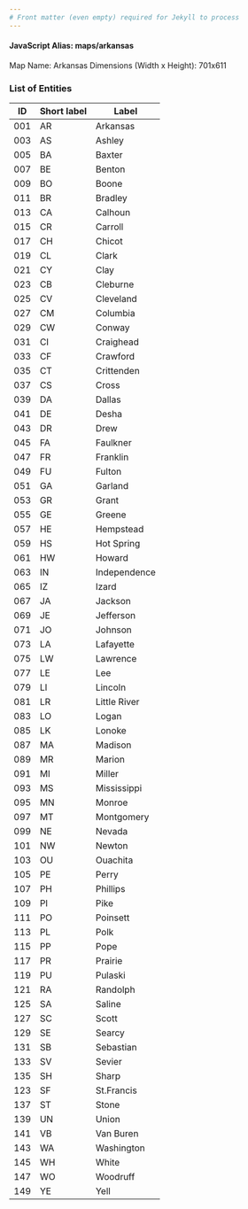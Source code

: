 ```yaml
---
# Front matter (even empty) required for Jekyll to process
---
```


#### JavaScript Alias: maps/arkansas

Map Name: Arkansas
Dimensions (Width x Height): 701x611





### List of Entities

ID | Short label | Label
---|---|---|
001|AR|Arkansas
003|AS|Ashley
005|BA|Baxter
007|BE|Benton
009|BO|Boone
011|BR|Bradley
013|CA|Calhoun
015|CR|Carroll
017|CH|Chicot
019|CL|Clark
021|CY|Clay
023|CB|Cleburne
025|CV|Cleveland
027|CM|Columbia
029|CW|Conway
031|CI|Craighead
033|CF|Crawford
035|CT|Crittenden
037|CS|Cross
039|DA|Dallas
041|DE|Desha
043|DR|Drew
045|FA|Faulkner
047|FR|Franklin
049|FU|Fulton
051|GA|Garland
053|GR|Grant
055|GE|Greene
057|HE|Hempstead
059|HS|Hot Spring
061|HW|Howard
063|IN|Independence
065|IZ|Izard
067|JA|Jackson
069|JE|Jefferson
071|JO|Johnson
073|LA|Lafayette
075|LW|Lawrence
077|LE|Lee
079|LI|Lincoln
081|LR|Little River
083|LO|Logan
085|LK|Lonoke
087|MA|Madison
089|MR|Marion
091|MI|Miller
093|MS|Mississippi
095|MN|Monroe
097|MT|Montgomery
099|NE|Nevada
101|NW|Newton
103|OU|Ouachita
105|PE|Perry
107|PH|Phillips
109|PI|Pike
111|PO|Poinsett
113|PL|Polk
115|PP|Pope
117|PR|Prairie
119|PU|Pulaski
121|RA|Randolph
125|SA|Saline
127|SC|Scott
129|SE|Searcy
131|SB|Sebastian
133|SV|Sevier
135|SH|Sharp
123|SF|St.Francis
137|ST|Stone
139|UN|Union
141|VB|Van Buren
143|WA|Washington
145|WH|White
147|WO|Woodruff
149|YE|Yell

